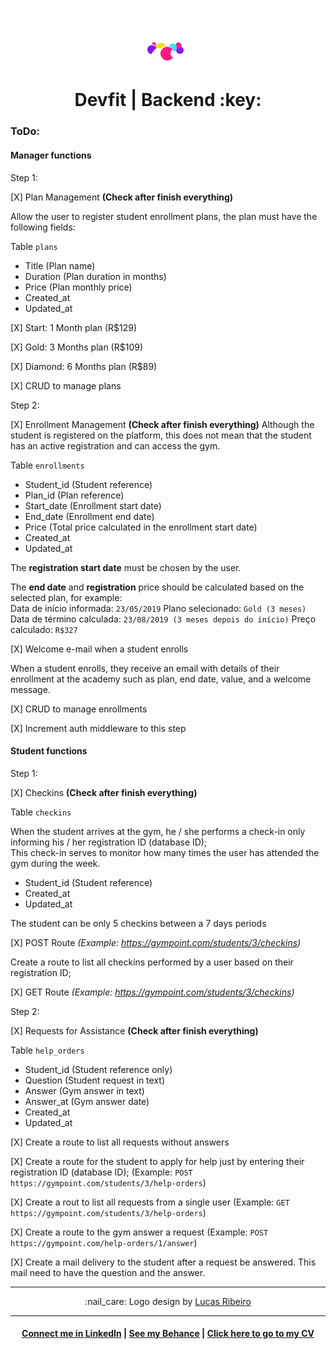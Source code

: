 <h1 align="center">
  <img alt="Devfit" title="Devfit" src="src/app/views/emails/images/logo.png" />
</h1>

<h1 align="center">
  Devfit | Backend :key:
</h1>

<h3>ToDo:</h3>

<h4>Manager functions</h4>

Step 1:

[X] Plan Management **(Check after finish everything)**

Allow the user to register student enrollment plans, the plan must have the following fields:

Table `plans`

* Title (Plan name)
* Duration (Plan duration in months)
* Price (Plan monthly price)
* Created_at
* Updated_at

[X] Start: 1 Month plan (R$129)

[X] Gold: 3 Months plan (R$109)

[X] Diamond: 6 Months plan (R$89)

[X] CRUD to manage plans

Step 2:

[X] Enrollment Management **(Check after finish everything)**
Although the student is registered on the platform, this does not mean that the student has an active registration and can access the gym.

Table `enrollments`

* Student_id (Student reference)
* Plan_id (Plan reference)
* Start_date (Enrollment start date)
* End_date (Enrollment end date)
* Price (Total price calculated in the enrollment start date)
* Created_at
* Updated_at

The **registration start date** must be chosen by the user.

The **end date** and **registration** price should be calculated based on the selected plan, for example: <br/>
Data de início informada: `23/05/2019` Plano selecionado: `Gold (3 meses)` Data de término calculada: `23/08/2019 (3 meses depois do início)` Preço calculado: `R$327`

[X] Welcome e-mail when a student enrolls

When a student enrolls, they receive an email with details of their enrollment at the academy such as plan, end date, value, and a welcome message.

[X] CRUD to manage enrollments

[X] Increment auth middleware to this step

<h4>Student functions</h4>

Step 1:

[X] Checkins **(Check after finish everything)**

Table `checkins`

When the student arrives at the gym, he / she performs a check-in only informing his / her registration ID (database ID); <br/>
This check-in serves to monitor how many times the user has attended the gym during the week.

* Student_id (Student reference)
* Created_at
* Updated_at

The student can be only 5 checkins between a 7 days periods

[X] POST Route *(Example: https://gympoint.com/students/3/checkins)*

Create a route to list all checkins performed by a user based on their registration ID;

[X] GET Route *(Example: https://gympoint.com/students/3/checkins)*

Step 2:

[X] Requests for Assistance **(Check after finish everything)**

Table `help_orders`

* Student_id (Student reference only)
* Question (Student request in text)
* Answer (Gym answer in text)
* Answer_at (Gym answer date)
* Created_at
* Updated_at

[X] Create a route to list all requests without answers

[X] Create a route for the student to apply for help just by entering their registration ID (database ID); (Example: `POST https://gympoint.com/students/3/help-orders`)

[X] Create a rout to list all requests from a single user (Example: `GET https://gympoint.com/students/3/help-orders`)

[X] Create a route to the gym answer a request (Example: `POST https://gympoint.com/help-orders/1/answer`)

[X] Create a mail delivery to the student after a request be answered. This mail need to have the question and the answer.

<hr/>

<p align="center">
:nail_care: Logo design by <a href="https://www.behance.net/lucasrvr" target="_blank">Lucas Ribeiro</a>
</p>

<hr/>

<h4 align="center">
<a href="http://linkedin.com/in/leonardoalmeida99">Connect me in LinkedIn</a> | <a href="http://behance.net/almeida99">See my Behance</a> | <a href="https://leunardo.dev">Click here to go to my CV</a>
</h4>
